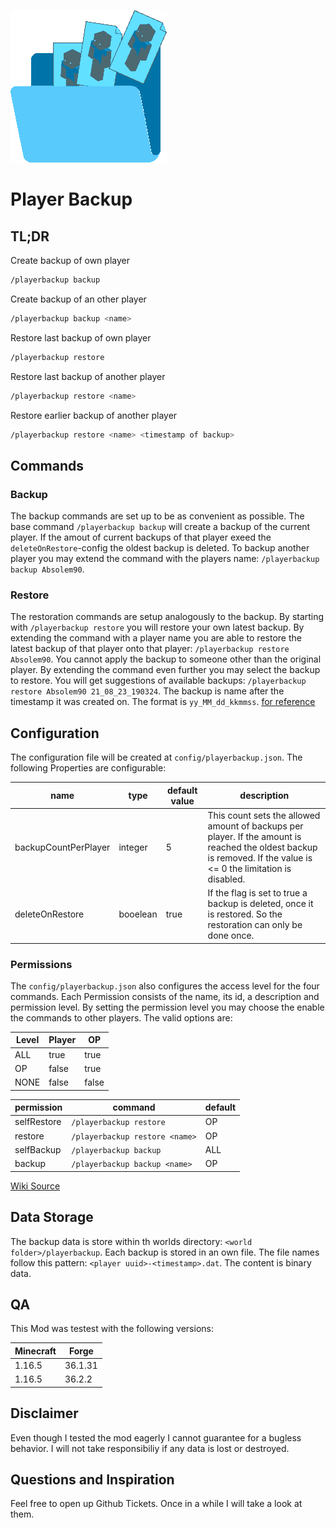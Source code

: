 ![Mod Logo](src/main/resources/playerbackup_250.png)

# Player Backup

## TL;DR

Create backup of own player
```bash
/playerbackup backup
```

Create backup of an other player
```bash
/playerbackup backup <name>
```

Restore last backup of own player
```bash
/playerbackup restore
```

Restore last backup of another player
```bash
/playerbackup restore <name>
```

Restore earlier backup of another player
```bash
/playerbackup restore <name> <timestamp of backup>
```

## Commands
### Backup
The backup commands are set up to be as convenient as possible. The base command ``/playerbackup backup`` will create a backup of the current player. If the amout of current backups of that player exeed the ``deleteOnRestore``-config the oldest backup is deleted.
To backup another player you may extend the command with the players name: ``/playerbackup backup Absolem90``.

### Restore
The restoration commands are setup analogously to the backup. By starting with ``/playerbackup restore`` you will restore your own latest backup.
By extending the command with a player name you are able to restore the latest backup of that player onto that player: ``/playerbackup restore Absolem90``. You cannot apply the backup to someone other than the original player.
By extending the command even further you may select the backup to restore. You will get suggestions of available backups:
``/playerbackup restore Absolem90 21_08_23_190324``. The backup is name after the timestamp it was created on. The format is `yy_MM_dd_kkmmss`. [for reference](https://docs.oracle.com/javase/8/docs/api/java/time/format/DateTimeFormatter.html)

## Configuration
The configuration file will be created at ``config/playerbackup.json``.
The following Properties are configurable:

| name | type | default value | description |
| --- | --- | --- | --- |
| backupCountPerPlayer | integer | 5 | This count sets the allowed amount of backups per player. If the amount is reached the oldest backup is removed. If the value is <= 0 the limitation is disabled. |
| deleteOnRestore | booelean | true | If the flag is set to true a backup is deleted, once it is restored. So the restoration can only be done once.|


### Permissions
The ``config/playerbackup.json`` also configures the access level for the four commands.
Each Permission consists of the name, its id, a description and permission level.
By setting the permission level you may choose the enable the commands to other players. The valid options are:

| Level | Player | OP |
| --- | --- | --- |
| ALL | true | true |
| OP | false | true |
| NONE | false | false |

| permission | command | default |
| --- | --- | --- |
| selfRestore | ``/playerbackup restore`` | OP |
| restore | ``/playerbackup restore <name>`` | OP | 
| selfBackup | ``/playerbackup backup`` | ALL |
| backup | ``/playerbackup backup <name>`` | OP |

[Wiki Source](https://nekoyue.github.io/ForgeJavaDocs-NG/javadoc/1.16.5/net/minecraftforge/server/permission/DefaultPermissionLevel.html)

## Data Storage
The backup data is store within th worlds directory: `<world folder>/playerbackup`. Each backup is stored in an own file. The file names follow this pattern:
`<player uuid>-<timestamp>.dat`. The content is binary data.

## QA
This Mod was testest with the following versions:

| Minecraft | Forge |
| --- | --- |
| 1.16.5 | 36.1.31 |
| 1.16.5 | 36.2.2 |

## Disclaimer
Even though I tested the mod eagerly I cannot guarantee for a bugless behavior. I will not take responsibiliy if any data is lost or destroyed.

## Questions and Inspiration
Feel free to open up Github Tickets. Once in a while I will take a look at them. 